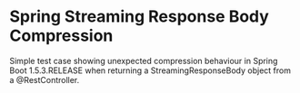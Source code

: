 # Spring Streaming Response Body Compression

Simple test case showing unexpected compression behaviour in Spring Boot 1.5.3.RELEASE when returning a StreamingResponseBody object from a @RestController.
